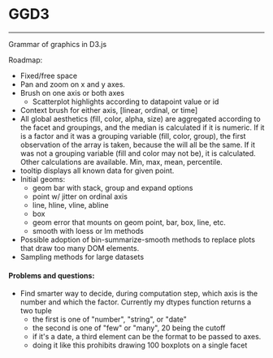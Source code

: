 # GGD3
---

Grammar of graphics in D3.js

Roadmap:

- Fixed/free space
- Pan and zoom on x and y axes.
- Brush on one axis or both axes
  - Scatterplot highlights according to datapoint value or id
- Context brush for either axis, [linear, ordinal, or time]
- All global aesthetics (fill, color, alpha, size) are aggregated according to the facet and groupings, and the median is calculated if it is numeric. If it is a factor and it was a grouping variable (fill, color, group), the first observation of the array is taken, because the will all be the same. If it was not a grouping variable (fill and color may not be), it is calculated. Other calculations are available. Min, max, mean, percentile. 
- tooltip displays all known data for given point.
- Initial geoms:
  - geom bar with stack, group and expand options
  - point w/ jitter on ordinal axis
  - line, hline, vline, abline
  - box
  - geom error that mounts on geom point, bar, box, line, etc.
  - smooth with loess or lm methods
- Possible adoption of bin-summarize-smooth methods to replace plots that draw too many DOM elements.
- Sampling methods for large datasets

#### Problems and questions:

- Find smarter way to decide, during computation step, which axis is the number and which the factor. Currently my dtypes function returns a two tuple
  - the first is one of "number", "string", or "date"
  - the second is one of "few" or "many", 20 being the cutoff
  - if it's a date, a third element can be the format to be passed to axes.
  - doing it like this prohibits drawing 100 boxplots on a single facet